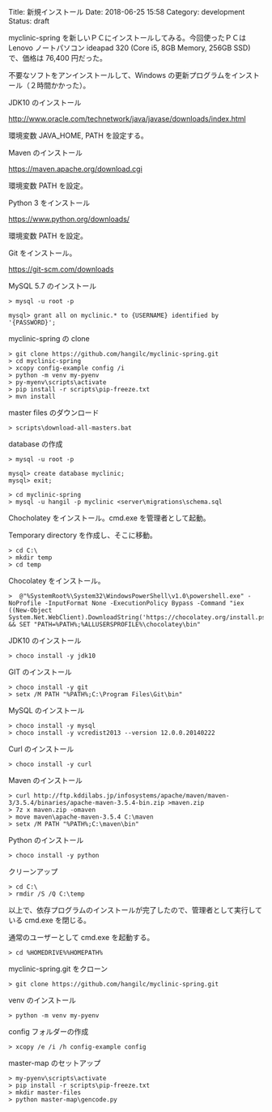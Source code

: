 Title: 新規インストール
Date: 2018-06-25 15:58
Category: development
Status: draft

myclinic-spring を新しいＰＣにインストールしてみる。今回使ったＰＣは Lenovo ノートパソコン ideapad 320 (Core i5, 8GB Memory, 256GB SSD) で、価格は 76,400 円だった。

不要なソフトをアンインストールして、Windows の更新プログラムをインストール（２時間かかった）。

JDK10 のインストール

http://www.oracle.com/technetwork/java/javase/downloads/index.html

環境変数 JAVA_HOME, PATH を設定する。

Maven のインストール

https://maven.apache.org/download.cgi

環境変数 PATH を設定。

Python 3 をインストール

https://www.python.org/downloads/

環境変数 PATH を設定。

Git をインストール。

https://git-scm.com/downloads

MySQL 5.7 のインストール

```shell
> mysql -u root -p

mysql> grant all on myclinic.* to {USERNAME} identified by '{PASSWORD}';
```

myclinic-spring の clone

```shell
> git clone https://github.com/hangilc/myclinic-spring.git
> cd myclinic-spring
> xcopy config-example config /i
> python -m venv my-pyenv
> py-myenv\scripts\activate
> pip install -r scripts\pip-freeze.txt
> mvn install
```

master files のダウンロード

```shell
> scripts\download-all-masters.bat
```

database の作成

```shell
> mysql -u root -p

mysql> create database myclinic;
mysql> exit;

> cd myclinic-spring
> mysql -u hangil -p myclinic <server\migrations\schema.sql
```



Chocholatey をインストール。cmd.exe を管理者として起動。

Temporary directory を作成し、そこに移動。
```shell
> cd C:\
> mkdir temp
> cd temp
```

Chocolatey をインストール。
```shell
>  @"%SystemRoot%\System32\WindowsPowerShell\v1.0\powershell.exe" -NoProfile -InputFormat None -ExecutionPolicy Bypass -Command "iex ((New-Object System.Net.WebClient).DownloadString('https://chocolatey.org/install.ps1'))" && SET "PATH=%PATH%;%ALLUSERSPROFILE%\chocolatey\bin"
```

JDK10 のインストール

```shell
> choco install -y jdk10
```

GIT のインストール

```shell
> choco install -y git
> setx /M PATH "%PATH%;C:\Program Files\Git\bin"
```

MySQL のインストール

```shell
> choco install -y mysql
> choco install -y vcredist2013 --version 12.0.0.20140222
```

Curl のインストール

```shell
> choco install -y curl
```

Maven のインストール

```shell
> curl http://ftp.kddilabs.jp/infosystems/apache/maven/maven-3/3.5.4/binaries/apache-maven-3.5.4-bin.zip >maven.zip
> 7z x maven.zip -omaven
> move maven\apache-maven-3.5.4 C:\maven
> setx /M PATH "%PATH%;C:\maven\bin"
```

Python のインストール

```shell
> choco install -y python
```

クリーンアップ

```shell
> cd C:\
> rmdir /S /Q C:\temp
```

以上で、依存プログラムのインストールが完了したので、管理者として実行している cmd.exe を閉じる。

通常のユーザーとして cmd.exe を起動する。

```shell
> cd %HOMEDRIVE%%HOMEPATH%
```

myclinic-spring.git をクローン

```shell
> git clone https://github.com/hangilc/myclinic-spring.git
```

venv のインストール

```shell
> python -m venv my-pyenv
```

config フォルダーの作成

```shell
> xcopy /e /i /h config-example config
```

master-map のセットアップ

```shell
> my-pyenv\scripts\activate
> pip install -r scripts\pip-freeze.txt
> mkdir master-files
> python master-map\gencode.py
```

